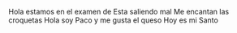 Hola estamos en el examen de 
Esta saliendo mal
Me encantan las croquetas
Hola soy Paco y me gusta el queso
Hoy es mi Santo
